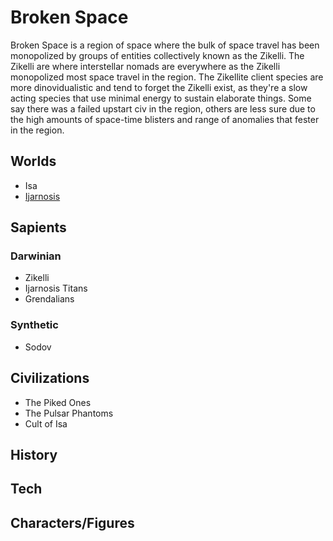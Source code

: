 # Broken Space

Broken Space is a region of space where the bulk of space travel has been monopolized by groups of entities collectively known as the Zikelli.  The Zikelli are where interstellar nomads are everywhere as the Zikelli monopolized most space travel in the region.  The Zikellite client species are more dinovidualistic and tend to forget the Zikelli exist, as they're a slow acting species that use minimal energy to sustain elaborate things.  Some say there was a failed upstart civ in the region, others are less sure due to the high amounts of space-time blisters and range of anomalies that fester in the region.

## Worlds
- Isa
- [Ijarnosis]()

## Sapients

### Darwinian
- Zikelli
- Ijarnosis Titans
- Grendalians

### Synthetic
- Sodov

## Civilizations
- The Piked Ones
- The Pulsar Phantoms
- Cult of Isa

## History

## Tech

## Characters/Figures
